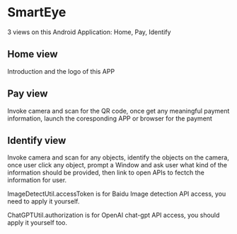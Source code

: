 # SmartEye
3 views on this Android Application: Home, Pay, Identify

## Home view
Introduction and the logo of this APP

## Pay view
Invoke camera and scan for the QR code, once get any meaningful payment information, launch the coresponding APP or browser for the payment

## Identify view 
Invoke camera and scan for any objects, identify the objects on the camera, once user click any object, prompt a Window and ask user what kind of the information should be provided, then link to open APIs to fectch the information for user.

ImageDetectUtil.accessToken is for Baidu Image detection API access, you need to apply it yourself.

ChatGPTUtil.authorization is for OpenAI chat-gpt API access, you should apply it yourself too.